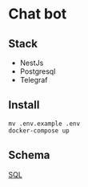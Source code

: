 # Chat bot

## Stack

- NestJs
- Postgresql
- Telegraf

## Install

```
mv .env.example .env
docker-compose up
```

## Schema

[SQL]('https://github.com/sk146/chat-bot-matches/blob/main/polling.sql')
